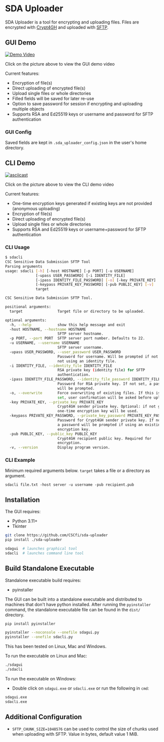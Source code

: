 # SDA Uploader
SDA Uploader is a tool for encrypting and uploading files. Files are encrypted with [Crypt4GH](http://samtools.github.io/hts-specs/crypt4gh.pdf) and uploaded with [SFTP](https://www.ssh.com/ssh/sftp/).

## GUI Demo
[![Demo Video](https://kannu.csc.fi/s/qX4PbXDDgmeBss2/preview)](https://kannu.csc.fi/s/ER4SMQWECZwnqt5)

Click on the picture above to view the GUI demo video

Current features:
- Encryption of file(s)
- Direct uploading of encrypted file(s)
- Upload single files or whole directories
- Filled fields will be saved for later re-use
- Option to save password for session if encrypting and uploading multiple objects
- Supports RSA and Ed25519 keys or username and password for SFTP authentication

### GUI Config
Saved fields are kept in `.sda_uploader_config.json` in the user's home directory.

## CLI Demo
[![asciicast](https://asciinema.org/a/367991.svg)](https://asciinema.org/a/367991)

Click on the picture above to view the CLI demo video

Current features:
- One-time encryption keys generated if existing keys are not provided (anonymous uploading)
- Encryption of file(s)
- Direct uploading of encrypted file(s)
- Upload single files or whole directories
- Supports RSA and Ed25519 keys or username+password for SFTP authentication

### CLI Usage
```bash
$ sdacli 
CSC Sensitive Data Submission SFTP Tool
Parsing arguments
usage: sdacli [-h] [-host HOSTNAME] [-p PORT] [-u USERNAME]
              [-upass USER_PASSWORD] [-i IDENTITY_FILE]
              [-ipass IDENTITY_FILE_PASSWORD] [-o] [-key PRIVATE_KEY]
              [-keypass PRIVATE_KEY_PASSWORD] [-pub PUBLIC_KEY] [-v]
              target

CSC Sensitive Data Submission SFTP Tool.

positional arguments:
  target                Target file or directory to be uploaded.

optional arguments:
  -h, --help            show this help message and exit
  -host HOSTNAME, --hostname HOSTNAME
                        SFTP server hostname.
  -p PORT, --port PORT  SFTP server port number. Defaults to 22.
  -u USERNAME, --username USERNAME
                        SFTP server username.
  -upass USER_PASSWORD, --user_password USER_PASSWORD
                        Password for username. Will be prompted if not set and
                        not using an identity file.
  -i IDENTITY_FILE, --identity_file IDENTITY_FILE
                        RSA private key (identity file) for SFTP
                        authentication.
  -ipass IDENTITY_FILE_PASSWORD, --identity_file_password IDENTITY_FILE_PASSWORD
                        Password for RSA private key. If not set, a password
                        will be prompted.
  -o, --overwrite       Force overwriting of existing files. If this is not
                        set, user confirmation will be asked before uploading.
  -key PRIVATE_KEY, --private_key PRIVATE_KEY
                        Crypt4GH sender private key. Optional: if not given, a
                        one-time encryption key will be used.
  -keypass PRIVATE_KEY_PASSWORD, --private_key_password PRIVATE_KEY_PASSWORD
                        Password for Crypt4GH sender private key. If not set,
                        a password will be prompted if using an existing
                        encryption key.
  -pub PUBLIC_KEY, --public_key PUBLIC_KEY
                        Crypt4GH recipient public key. Required for
                        encryption.
  -v, --version         Display program version.
```

### CLI Example
Minimum required arguments below. `target` takes a file or a directory as argument.
```
sdacli file.txt -host server -u username -pub recipient.pub
```

## Installation

The GUI requires:
- Python 3.11+
- Tkinter

```bash
git clone https://github.com/CSCfi/sda-uploader
pip install ./sda-uploader

sdagui  # launches graphical tool
sdacli  # launches command line tool
```

## Build Standalone Executable

Standalone executable build requires:
- pyinstaller

The GUI can be built into a standalone executable and distributed to machines that don't have python installed. After running the `pyinstaller` command, the standalone executable file can be found in the `dist/` directory.

```bash
pip install pyinstaller

pyinstaller --noconsole --onefile sdagui.py
pyinstaller --onefile sdacli.py
```

This has been tested on Linux, Mac and Windows.

To run the executable on Linux and Mac:
```bash
./sdagui
./sdacli
```

To run the executable on Windows:
- Double click on `sdagui.exe` or `sdacli.exe` or run the following in `cmd`:
```bash
sdagui.exe
sdacli.exe
```

## Additional Configuration
- `SFTP_CHUNK_SIZE=1048576` can be used to control the size of chunks used when uploading with SFTP. Value in bytes, default value 1 MiB.
